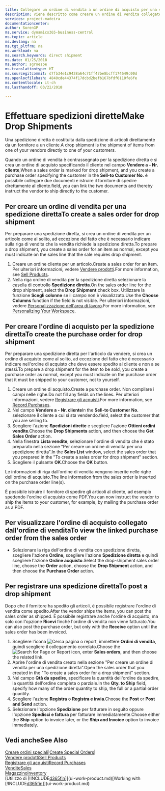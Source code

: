 ```yaml
---
title: Collegare un ordine di vendita a un ordine di acquisto per una spedizione diretta | Documenti Microsoft
description: Viene descritto come creare un ordine di vendita collegato a un ordine di acquisto per consentire la spedizione diretta dal fornitore al cliente.
services: project-madeira
documentationcenter: 
author: SorenGP
ms.service: dynamics365-business-central
ms.topic: article
ms.devlang: na
ms.tgt_pltfrm: na
ms.workload: na
ms.search.keywords: direct shipment
ms.date: 01/25/2018
ms.author: sgroespe
ms.translationtype: HT
ms.sourcegitcommit: d7fb34e1c9428a64c71ff47be8bcff174649c00d
ms.openlocfilehash: 4840cde44374f17dcbd2befb167bfdf6110fe6fe
ms.contentlocale: it-ch
ms.lasthandoff: 03/22/2018

---
```

# <a name="make-drop-shipments"></a><span data-ttu-id="3536c-103">Effettuare spedizioni dirette</span><span class="sxs-lookup"><span data-stu-id="3536c-103">Make Drop Shipments</span></span>
<span data-ttu-id="3536c-104">Una spedizione diretta è costituita dalla spedizione di articoli direttamente da un fornitore a un cliente.</span><span class="sxs-lookup"><span data-stu-id="3536c-104">A drop shipment is the shipment of items from one of your vendors directly to one of your customers.</span></span>

<span data-ttu-id="3536c-105">Quando un ordine di vendita è contrassegnato per la spedizione diretta e si crea un ordine di acquisto specificando il cliente nel campo **Vendere a - Nr. cliente**,</span><span class="sxs-lookup"><span data-stu-id="3536c-105">When a sales order is marked for drop shipment, and you create a purchase order specifying the customer in the **Sell-to Customer No.**</span></span> <span data-ttu-id="3536c-106">è possibile collegare due documenti e istruire il fornitore di spedire direttamente al cliente.</span><span class="sxs-lookup"><span data-stu-id="3536c-106">field, you can link the two documents and thereby instruct the vendor to ship directly to the customer.</span></span>

## <a name="to-create-a-sales-order-for-drop-shipment"></a><span data-ttu-id="3536c-107">Per creare un ordine di vendita per una spedizione diretta</span><span class="sxs-lookup"><span data-stu-id="3536c-107">To create a sales order for drop shipment</span></span>
<span data-ttu-id="3536c-108">Per preparare una spedizione diretta, si crea un ordine di vendita per un articolo come al solito, ad eccezione del fatto che è necessario indicare sulla riga di vendita che la vendita richiede la spedizione diretta.</span><span class="sxs-lookup"><span data-stu-id="3536c-108">To prepare a drop shipment, you create a sales order for an item as normal, except you must indicate on the sales line that the sale requires drop shipment.</span></span>

1. <span data-ttu-id="3536c-109">Creare un ordine cliente per un articolo.</span><span class="sxs-lookup"><span data-stu-id="3536c-109">Create a sales order for an item.</span></span> <span data-ttu-id="3536c-110">Per ulteriori informazioni, vedere [Vendere prodotti](sales-how-sell-products.md).</span><span class="sxs-lookup"><span data-stu-id="3536c-110">For more information, see [Sell Products](sales-how-sell-products.md).</span></span>
2. <span data-ttu-id="3536c-111">Nella riga ordine di vendita per la spedizione diretta selezionare la casella di controllo **Spedizione diretta**.</span><span class="sxs-lookup"><span data-stu-id="3536c-111">On the sales order line for the drop shipment, select the **Drop Shipment** check box.</span></span> <span data-ttu-id="3536c-112">Utilizzare la funzione **Scegli colonne** se il campo non è visualizzato.</span><span class="sxs-lookup"><span data-stu-id="3536c-112">Use the **Choose Columns** function if the field is not visible.</span></span> <span data-ttu-id="3536c-113">Per ulteriori informazioni, vedere [Personalizzazione dell'area di lavoro](ui-personalization-user.md).</span><span class="sxs-lookup"><span data-stu-id="3536c-113">For more information, see [Personalizing Your Workspace](ui-personalization-user.md).</span></span>

## <a name="to-create-the-purchase-order-for-drop-shipment"></a><span data-ttu-id="3536c-114">Per creare l'ordine di acquisto per la spedizione diretta</span><span class="sxs-lookup"><span data-stu-id="3536c-114">To create the purchase order for drop shipment</span></span>
<span data-ttu-id="3536c-115">Per preparare una spedizione diretta per l'articolo da vendere, si crea un ordine di acquisto come al solito, ad eccezione del fatto che è necessario indicare nell'ordine di acquisto che deve essere spedito al cliente e non a se stessi.</span><span class="sxs-lookup"><span data-stu-id="3536c-115">To prepare a drop shipment for the item to be sold, you create a purchase order as normal, except you must indicate on the purchase order that it must be shipped to your customer, not to yourself.</span></span>

1. <span data-ttu-id="3536c-116">Creare un ordine di acquisto.</span><span class="sxs-lookup"><span data-stu-id="3536c-116">Create a purchase order.</span></span> <span data-ttu-id="3536c-117">Non compilare i campi nelle righe.</span><span class="sxs-lookup"><span data-stu-id="3536c-117">Do not fill any fields on the lines.</span></span> <span data-ttu-id="3536c-118">Per ulteriori informazioni, vedere [Registrare gli acquisti](purchasing-how-record-purchases.md).</span><span class="sxs-lookup"><span data-stu-id="3536c-118">For more information, see [Record Purchases](purchasing-how-record-purchases.md).</span></span>
2. <span data-ttu-id="3536c-119">Nel campo **Vendere a - Nr. cliente**</span><span class="sxs-lookup"><span data-stu-id="3536c-119">In the **Sell-to Customer No.**</span></span> <span data-ttu-id="3536c-120">selezionare il cliente a cui si sta vendendo.</span><span class="sxs-lookup"><span data-stu-id="3536c-120">field, select the customer that you are selling to.</span></span>
3. <span data-ttu-id="3536c-121">Scegliere l'azione **Spedizioni dirette** e scegliere l'azione **Ottieni ordini vendite**.</span><span class="sxs-lookup"><span data-stu-id="3536c-121">Choose the **Drop Shipments** action, and then choose the **Get Sales Order** action.</span></span>
4. <span data-ttu-id="3536c-122">Nella finestra **Lista vendite**, selezionare l'ordine di vendita che è stato preparato nella sezione "Per creare un ordine di vendita per una spedizione diretta".</span><span class="sxs-lookup"><span data-stu-id="3536c-122">In the **Sales List** window, select the sales order that you prepared in the "To create a sales order for drop shipment" section.</span></span>
5. <span data-ttu-id="3536c-123">Scegliere il pulsante **OK**.</span><span class="sxs-lookup"><span data-stu-id="3536c-123">Choose the **OK** button.</span></span>

<span data-ttu-id="3536c-124">Le informazioni di riga dall'ordine di vendita vengono inserite nelle righe dell'ordine di acquisto.</span><span class="sxs-lookup"><span data-stu-id="3536c-124">The line information from the sales order is inserted on the purchase order line(s).</span></span>

<span data-ttu-id="3536c-125">È possibile istruire il fornitore di spedire gli articoli al cliente, ad esempio spedendo l'ordine di acquisto come PDF.</span><span class="sxs-lookup"><span data-stu-id="3536c-125">You can now instruct the vendor to ship the items to your customer, for example, by mailing the purchase order as a PDF.</span></span>     

## <a name="to-view-the-linked-purchase-order-from-the-sales-order"></a><span data-ttu-id="3536c-126">Per visualizzare l'ordine di acquisto collegato dall'ordine di vendita</span><span class="sxs-lookup"><span data-stu-id="3536c-126">To view the linked purchase order from the sales order</span></span>
* <span data-ttu-id="3536c-127">Selezionare la riga dell'ordine di vendita con spedizione diretta, scegliere l'azione **Ordine**, scegliere l'azione **Spedizione diretta** e quindi scegliere l'azione **Ordine acquisto**.</span><span class="sxs-lookup"><span data-stu-id="3536c-127">Select the drop-shipment sales order line, choose the **Order** action, choose the **Drop Shipment** action, and then choose the **Purchase Order** action.</span></span>

## <a name="to-post-a-drop-shipment"></a><span data-ttu-id="3536c-128">Per registrare una spedizione diretta</span><span class="sxs-lookup"><span data-stu-id="3536c-128">To post a drop shipment</span></span>
<span data-ttu-id="3536c-129">Dopo che il fornitore ha spedito gli articoli, è possibile registrare l'ordine di vendita come spedito.</span><span class="sxs-lookup"><span data-stu-id="3536c-129">After the vendor ships the items, you can post the sales order as shipped.</span></span> <span data-ttu-id="3536c-130">È possibile registrare anche l'ordine di acquisto, ma solo con l'opzione **Ricevi** finché l'ordine di vendita non viene fatturato.</span><span class="sxs-lookup"><span data-stu-id="3536c-130">You can also post the purchase order, but only with the **Receive** option until the sales order has been invoiced.</span></span>

1. <span data-ttu-id="3536c-131">Scegliere l'icona ![Cerca pagina o report](media/ui-search/search_small.png "icona Cerca pagina o report"), immettere **Ordini di vendita**, quindi scegliere il collegamento correlato.</span><span class="sxs-lookup"><span data-stu-id="3536c-131">Choose the ![Search for Page or Report](media/ui-search/search_small.png "Search for Page or Report icon") icon, enter **Sales orders**, and then choose the related link.</span></span>
2. <span data-ttu-id="3536c-132">Aprire l'ordine di vendita creato nella sezione "Per creare un ordine di vendita per una spedizione diretta".</span><span class="sxs-lookup"><span data-stu-id="3536c-132">Open the sales order that you created in the "To create a sales order for a drop shipment" section.</span></span>
3. <span data-ttu-id="3536c-133">Nel campo **Qtà da spedire**, specificare la quantità dell'ordine da spedire, la quantità dell'ordine completa o parziale.</span><span class="sxs-lookup"><span data-stu-id="3536c-133">In the **Qty. to Ship** field, specify how many of the order quantity to ship, the full or a partial order quantity.</span></span>
4. <span data-ttu-id="3536c-134">Scegliere l'azione **Registra** o **Registra e invia**.</span><span class="sxs-lookup"><span data-stu-id="3536c-134">Choose the **Post** or **Post and Send** action.</span></span>
5. <span data-ttu-id="3536c-135">Selezionare l'opzione **Spedizione** per fatturare in seguito oppure l'opzione **Spedisci e fattura** per fatturare immediatamente.</span><span class="sxs-lookup"><span data-stu-id="3536c-135">Choose either the **Ship** option to invoice later, or the **Ship and Invoice** option to invoice immediately.</span></span>

## <a name="see-also"></a><span data-ttu-id="3536c-136">Vedi anche</span><span class="sxs-lookup"><span data-stu-id="3536c-136">See Also</span></span>
<span data-ttu-id="3536c-137">[Creare ordini speciali](sales-how-to-create-special-orders.md)|</span><span class="sxs-lookup"><span data-stu-id="3536c-137">[Create Special Orders](sales-how-to-create-special-orders.md)|</span></span>  
[<span data-ttu-id="3536c-138">Vendere prodotti</span><span class="sxs-lookup"><span data-stu-id="3536c-138">Sell Products</span></span>](sales-how-sell-products.md)  
[<span data-ttu-id="3536c-139">Registrare gli acquisti</span><span class="sxs-lookup"><span data-stu-id="3536c-139">Record Purchases</span></span>](purchasing-how-record-purchases.md)  
[<span data-ttu-id="3536c-140">Vendite</span><span class="sxs-lookup"><span data-stu-id="3536c-140">Sales</span></span>](sales-manage-sales.md)  
[<span data-ttu-id="3536c-141">Magazzino</span><span class="sxs-lookup"><span data-stu-id="3536c-141">Inventory</span></span>](inventory-manage-inventory.md)  
<span data-ttu-id="3536c-142">[Utilizzo di [!INCLUDE[d365fin](includes/d365fin_md.md)]](ui-work-product.md)</span><span class="sxs-lookup"><span data-stu-id="3536c-142">[Working with [!INCLUDE[d365fin](includes/d365fin_md.md)]](ui-work-product.md)</span></span>

